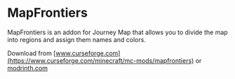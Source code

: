 # MapFrontiers

MapFrontiers is an addon for Journey Map that allows you to divide the map into regions and assign them names and colors.

Download from [www.curseforge.com](https://www.curseforge.com/minecraft/mc-mods/mapfrontiers) or [modrinth.com](https://modrinth.com/mod/mapfrontiers)
